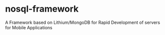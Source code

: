 nosql-framework
===============

A Framework based on Lithium/MongoDB for Rapid Development of servers for Mobile Applications 
